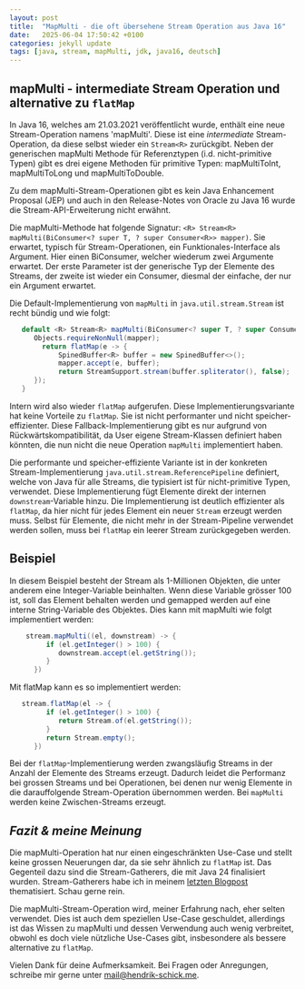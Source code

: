 ```yaml
---
layout: post
title:  "MapMulti - die oft übersehene Stream Operation aus Java 16"
date:   2025-06-04 17:50:42 +0100
categories: jekyll update
tags: [java, stream, mapMulti, jdk, java16, deutsch]
---
```


## mapMulti - intermediate Stream Operation und alternative zu `flatMap`

In Java 16, welches am 21.03.2021 veröffentlicht wurde, enthält eine neue Stream-Operation namens 'mapMulti'.
Diese ist eine _intermediate_ Stream-Operation, da diese selbst wieder ein `Stream<R>` zurückgibt.
Neben der generischen mapMulti Methode für Referenztypen (i.d. nicht-primitive Typen) gibt es drei eigene Methoden für primitive Typen: mapMultiToInt,
mapMultiToLong und mapMultiToDouble.  

Zu dem mapMulti-Stream-Operationen gibt es kein Java Enhancement Proposal (JEP) und auch in den Release-Notes von Oracle zu Java 16 wurde die Stream-API-Erweiterung nicht erwähnt.

<!--// vorstellen von mapMulti-->
<!-- wie funktioniert es grundsätzlich? Implementierung, Parameter -->
Die mapMulti-Methode hat folgende Signatur: `<R> Stream<R> mapMulti(BiConsumer<? super T, ? super Consumer<R>> mapper)`.
Sie erwartet, typisch für Stream-Operationen, ein Funktionales-Interface als Argument. Hier einen BiConsumer, welcher wiederum zwei Argumente erwartet.
Der erste Parameter ist der generische Typ der Elemente des Streams, der zweite ist wieder ein Consumer, diesmal der einfache, der nur ein Argument erwartet.

Die Default-Implementierung von `mapMulti` in `java.util.stream.Stream` ist recht bündig und wie folgt:
```java
   default <R> Stream<R> mapMulti(BiConsumer<? super T, ? super Consumer<R>> mapper) {
      Objects.requireNonNull(mapper);
        return flatMap(e -> {
            SpinedBuffer<R> buffer = new SpinedBuffer<>();
            mapper.accept(e, buffer);
            return StreamSupport.stream(buffer.spliterator(), false);
      });
   }
```
Intern wird also wieder `flatMap` aufgerufen. Diese Implementierungsvariante hat keine Vorteile zu `flatMap`. Sie ist nicht performanter und nicht speicher-effizienter.
Diese Fallback-Implementierung gibt es nur aufgrund von Rückwärtskompatibilität, da User eigene Stream-Klassen definiert haben könnten, die nun nicht die neue Operation `mapMulti` implementiert haben.

Die performante und speicher-effiziente Variante ist in der konkreten Stream-Implementierung `java.util.stream.ReferencePipeline` definiert, welche von Java 
für alle Streams, die typisiert ist für nicht-primitive Typen, verwendet. Diese Implementierung fügt Elemente direkt der internen `downstream`-Variable hinzu.
Die Implementierung ist deutlich effizienter als `flatMap`, da hier nicht für jedes Element ein neuer `Stream` erzeugt werden muss.
Selbst für Elemente, die nicht mehr in der Stream-Pipeline verwendet werden sollen, muss bei `flatMap` ein leerer Stream zurückgegeben werden.

## Beispiel 
In diesem Beispiel besteht der Stream als 1-Millionen Objekten, die unter anderem eine Integer-Variable beinhalten.
Wenn diese Variable grösser 100 ist, soll das Element behalten werden und gemapped werden auf eine interne String-Variable des Objektes. 
Dies kann mit mapMulti wie folgt implementiert werden:
```java 
    stream.mapMulti((el, downstream) -> {
         if (el.getInteger() > 100) {
            downstream.accept(el.getString());
         }
      })
```
Mit flatMap kann es so implementiert werden:
```java
   stream.flatMap(el -> {
         if (el.getInteger() > 100) {
            return Stream.of(el.getString());   
         }
         return Stream.empty();
      })    
```
Bei der `flatMap`-Implementierung werden zwangsläufig Streams in der Anzahl der Elemente des Streams erzeugt. 
Dadurch leidet die Performanz bei grossen Streams und bei Operationen, bei denen nur wenig Elemente in die darauffolgende Stream-Operation übernommen werden.
Bei `mapMulti` werden keine Zwischen-Streams erzeugt.

<!-- Beispiele -->

<!-- Einordnung, eigene Meinung: eigentlich sehr ähnlich zu flatMap, nur mit gewissen Vorteilen bzgl zb. Performance, da kein Stream erzeugt werden muss -->

<!-- referenz auf vorherigen Blogpost zu Stream-Gatherers -->

## _Fazit & meine Meinung_

Die mapMulti-Operation hat nur einen eingeschränkten Use-Case und stellt keine grossen Neuerungen dar, da sie sehr ähnlich zu `flatMap` ist.
Das Gegenteil dazu sind die Stream-Gatherers, die mit Java 24 finalisiert wurden. Stream-Gatherers habe ich in meinem [letzten Blogpost](blog/stream-gatherers) thematisiert. Schau gerne rein.

Die mapMulti-Stream-Operation wird, meiner Erfahrung nach, eher selten verwendet. Dies ist auch dem speziellen Use-Case geschuldet, 
allerdings ist das Wissen zu mapMulti und dessen Verwendung auch wenig verbreitet, obwohl es doch viele nützliche Use-Cases gibt, insbesondere als bessere alternative zu `flatMap`.

Vielen Dank für deine Aufmerksamkeit. Bei Fragen oder Anregungen, schreibe mir gerne unter [mail@hendrik-schick.me](mailto:mail@hendrik-schick.me).
